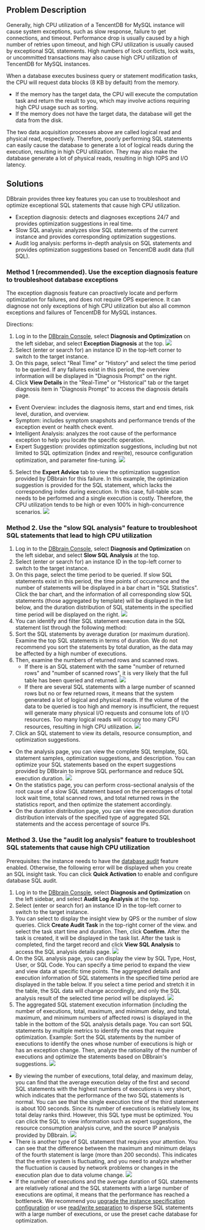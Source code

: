 ## Problem Description
Generally, high CPU utilization of a TencentDB for MySQL instance will cause system exceptions, such as slow response, failure to get connections, and timeout. Performance drop is usually caused by a high number of retries upon timeout, and high CPU utilization is usually caused by exceptional SQL statements. High numbers of lock conflicts, lock waits, or uncommitted transactions may also cause high CPU utilization of TencentDB for MySQL instances.

When a database executes business query or statement modification tasks, the CPU will request data blocks (8 KB by default) from the memory.
- If the memory has the target data, the CPU will execute the computation task and return the result to you, which may involve actions requiring high CPU usage such as sorting.
- If the memory does not have the target data, the database will get the data from the disk.

The two data acquisition processes above are called logical read and physical read, respectively. Therefore, poorly performing SQL statements can easily cause the database to generate a lot of logical reads during the execution, resulting in high CPU utilization. They may also make the database generate a lot of physical reads, resulting in high IOPS and I/O latency.

## Solutions
DBbrain provides three key features you can use to troubleshoot and optimize exceptional SQL statements that cause high CPU utilization.
- Exception diagnosis: detects and diagnoses exceptions 24/7 and provides optimization suggestions in real time.
- Slow SQL analysis: analyzes slow SQL statements of the current instance and provides corresponding optimization suggestions.
- Audit log analysis: performs in-depth analysis on SQL statements and provides optimization suggestions based on TencentDB audit data (full SQL).


### Method 1 (recommended). Use the **exception diagnosis** feature to troubleshoot database exceptions
The exception diagnosis feature can proactively locate and perform optimization for failures, and does not require OPS experience. It can diagnose not only exceptions of high CPU utilization but also all common exceptions and failures of TencentDB for MySQL instances.

Directions:
1. Log in to the [DBbrain Console](https://console.cloud.tencent.com/dbbrain/analysis), select **Diagnosis and Optimization** on the left sidebar, and select **Exception Diagnosis** at the top.
![](https://main.qcloudimg.com/raw/344d902156b269b8a874c8632be124bb.png)
2. Select (enter or search for) an instance ID in the top-left corner to switch to the target instance.
3. On this page, select "Real Time" or "History" and select the time period to be queried. If any failures exist in this period, the overview information will be displayed in "Diagnosis Prompt" on the right.  
4. Click **View Details** in the "Real-Time" or "Historical" tab or the target diagnosis item in "Diagnosis Prompt" to access the diagnosis details page.
 - Event Overview: includes the diagnosis items, start and end times, risk level, duration, and overview.
 - Symptom: includes symptom snapshots and performance trends of the exception event or health check event.
 - Intelligent Analysis: analyzes the root cause of the performance exception to help you locate the specific operation.
 - Expert Suggestion: provides optimization suggestions, including but not limited to SQL optimization (index and rewrite), resource configuration optimization, and parameter fine-tuning.
![](https://main.qcloudimg.com/raw/1be0b9b116b8bd27d908da126e700097.png)
5. Select the **Expert Advice** tab to view the optimization suggestion provided by DBbrain for this failure. In this example, the optimization suggestion is provided for the SQL statement, which lacks the corresponding index during execution. In this case, full-table scan needs to be performed and a single execution is costly. Therefore, the CPU utilization tends to be high or even 100% in high-concurrence scenarios.
 ![](https://main.qcloudimg.com/raw/b7e44f1f60eca3ba79507315bb185e6e.jpg)

### Method 2. Use the "slow SQL analysis" feature to troubleshoot SQL statements that lead to high CPU utilization
1. Log in to the [DBbrain Console](https://console.cloud.tencent.com/dbbrain/analysis), select **Diagnosis and Optimization** on the left sidebar, and select **Slow SQL Analysis** at the top.
2. Select (enter or search for) an instance ID in the top-left corner to switch to the target instance.
3. On this page, select the time period to be queried. If slow SQL statements exist in this period, the time points of occurrence and the number of statements will be displayed in a bar chart in "SQL Statistics".
Click the bar chart, and the information of all corresponding slow SQL statements (those aggregated by template) will be displayed in the list below, and the duration distribution of SQL statements in the specified time period will be displayed on the right.
 ![](https://main.qcloudimg.com/raw/215eb12af6278d61b40de7014aadb63d.png)
4. You can identify and filter SQL statement execution data in the SQL statement list through the following method:
 1. Sort the SQL statements by average duration (or maximum duration). Examine the top SQL statements in terms of duration. We do not recommend you sort the statements by total duration, as the data may be affected by a high number of executions.
 2. Then, examine the numbers of returned rows and scanned rows.
    - If there is an SQL statement with the same "number of returned rows" and "number of scanned rows", it is very likely that the full table has been queried and returned.
 ![](https://main.qcloudimg.com/raw/db9b2752bcfa2a88c584693852408b32.jpg)
    - If there are several SQL statements with a large number of scanned rows but no or few returned rows, it means that the system generated a lot of logical and physical reads. If the volume of the data to be queried is too high and memory is insufficient, the request will generate many physical I/O requests and consume lots of I/O resources. Too many logical reads will occupy too many CPU resources, resulting in high CPU utilization.
 ![](https://main.qcloudimg.com/raw/ac1c29e8b81f3730aef5c08e4b3dd884.png)
5. Click an SQL statement to view its details, resource consumption, and optimization suggestions.
 - On the analysis page, you can view the complete SQL template, SQL statement samples, optimization suggestions, and description. You can optimize your SQL statements based on the expert suggestions provided by DBbrain to improve SQL performance and reduce SQL execution duration.
 ![](https://main.qcloudimg.com/raw/79ff7472b0c7dcf184d0fd2891c7a3c8.png)
 - On the statistics page, you can perform cross-sectional analysis of the root cause of a slow SQL statement based on the percentages of total lock wait time, total scanned rows, and total returned rows in the statistics report, and then optimize the statement accordingly.
 - On the duration distribution page, you can view the execution duration distribution intervals of the specified type of aggregated SQL statements and the access percentage of source IPs.

### Method 3. Use the "audit log analysis" feature to troubleshoot SQL statements that cause high CPU utilization
Prerequisites: the instance needs to have the [database audit](https://cloud.tencent.com/document/product/672/14403) feature enabled. Otherwise, the following error will be displayed when you create an SQL insight task. You can click **Quick Activation** to enable and configure database SQL audit.

1. Log in to the [DBbrain Console](https://console.cloud.tencent.com/dbbrain/analysis), select **Diagnosis and Optimization** on the left sidebar, and select **Audit Log Analysis** at the top.
2. Select (enter or search for) an instance ID in the top-left corner to switch to the target instance. 
3. You can select to display the insight view by QPS or the number of slow queries. Click **Create Audit Task** in the top-right corner of the view. and select the task start time and duration. Then, click **Confirm**.
After the task is created, it will be displayed in the task list. After the task is completed, find the target record and click **View SQL Analysis** to access the SQL analysis details page.
 ![](https://main.qcloudimg.com/raw/057a4b10cf4ac8bb13792538c8efe5ce.png)
4. On the SQL analysis page, you can display the view by SQL Type, Host, User, or SQL Code. You can specify a time period to expand the view and view data at specific time points.
The aggregated details and execution information of SQL statements in the specified time period are displayed in the table below. If you select a time period and stretch it in the table, the SQL data will change accordingly, and only the SQL analysis result of the selected time period will be displayed.
 ![](https://main.qcloudimg.com/raw/efcb858752d32f7fa89c416e51ace1b4.jpg)
5. The aggregated SQL statement execution information (including the number of executions, total, maximum, and minimum delay, and total, maximum, and minimum numbers of affected rows) is displayed in the table in the bottom of the SQL analysis details page. You can sort SQL statements by multiple metrics to identify the ones that require optimization.
Example:
Sort the SQL statements by the number of executions to identify the ones whose number of executions is high or has an exception change. Then, analyze the rationality of the number of executions and optimize the statements based on DBbrain's suggestions.
 ![](https://main.qcloudimg.com/raw/3312679a0f8b0765a70acf710d08723c.png)
 - By viewing the number of executions, total delay, and maximum delay, you can find that the average execution delay of the first and second SQL statements with the highest numbers of executions is very short, which indicates that the performance of the two SQL statements is normal.
 You can see that the single execution time of the third statement is about 100 seconds. Since its number of executions is relatively low, its total delay ranks third. However, this SQL type must be optimized. You can click the SQL to view information such as expert suggestions, the resource consumption analysis curve, and the source IP analysis provided by DBbrain.
 ![](https://main.qcloudimg.com/raw/0cce8eb7f6943b55b9dc0b9777485280.png)
 - There is another type of SQL statement that requires your attention. You can see that the difference between the maximum and minimum delays of the fourth statement is large (more than 200 seconds). This indicates that the entire system is fluctuating, and you need to analyze whether the fluctuation is caused by network problems or changes in the execution plan due to data volume change.
 ![](https://main.qcloudimg.com/raw/c05286dd558c383baa95021b72c1fac0.png)
 - If the number of executions and the average duration of SQL statements are relatively rational and the SQL statements with a large number of executions are optimal, it means that the performance has reached a bottleneck. We recommend you [upgrade the instance specification configuration](https://intl.cloud.tencent.com/document/product/236/19707) or use [read/write separation](https://intl.cloud.tencent.com/document/product/236/7270) to disperse SQL statements with a large number of executions, or use the preset cache database for optimization.


